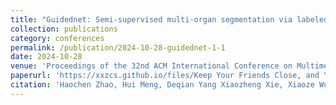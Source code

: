 ```yaml
---
title: "Guidednet: Semi-supervised multi-organ segmentation via labeled data guide unlabeled data"
collection: publications
category: conferences
permalink: /publication/2024-10-28-guidednet-1-1
date: 2024-10-28
venue: 'Proceedings of the 32nd ACM International Conference on Multimedia'
paperurl: 'https://xxzcs.github.io/files/Keep Your Friends Close, and Your Enemies Farther: Distance-aware Voxel-wise Contrastive Learning for Semi-supervised Multi-organ Segmentation.pdf'
citation: 'Haochen Zhao, Hui Meng, Deqian Yang Xiaozheng Xie, Xiaoze Wu, Qingfeng Li, and Jianwei Niu. &quot;Guidednet: Semi-supervised multi-organ segmentation via labeled data guide unlabeled data.&quot; <i>Proceedings of the 32nd ACM International Conference on Multimedia</i>. 2024: 886-895.'
---
```

